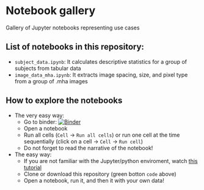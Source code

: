 # Notebook gallery


Gallery of Jupyter notebooks representing use cases

## List of notebooks in this repository: 
- `subject_data.ipynb`: It calculates descriptive statistics for a group of subjects from tabular data
- `image_data_mha.ipynb`: It extracts image spacing, size, and pixel type from a group of .mha images


## How to explore the notebooks

- The very easy way: 
  - Go to binder: [![Binder](https://mybinder.org/badge_logo.svg)](https://mybinder.org/v2/gh/JCMSK/nb_gallery/master)
  - Open a notebook
  - Run all cells (`Cell` -> `Run all cells`) or run one cell at the time sequentially (click on a cell -> `Cell` -> `Run cell`)
  - Do not forget to read the narrative of the notebook!
- The easy way: 
  - If you are not familiar with the Jupyter/python enviroment, watch [this tutorial](https://www.youtube.com/playlist?list=PLj8QFvBykB7fGEH274TlqhToqGd_Qxt1H)
  - Clone or download this repository (green botton `code` above)
  - Open a notebook, run it, and then it with your own data!


